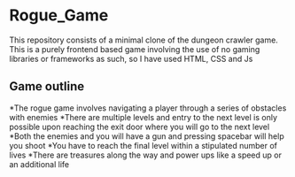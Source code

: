 # Rogue_Game
This repository consists of a minimal clone of the dungeon crawler game. This is a purely frontend based game involving the use of no gaming libraries or frameworks as such, so I have used HTML, CSS and Js

## Game outline

  *The rogue game involves navigating a player through a series of obstacles with enemies
  *There are multiple levels and entry to the next level is only possible upon reaching the exit door where you will go to the next level
  *Both the enemies and you will have a gun and pressing spacebar will help you shoot 
  *You have to reach the final level within a stipulated number of lives
  *There are treasures along the way and power ups like a speed up or an additional life
